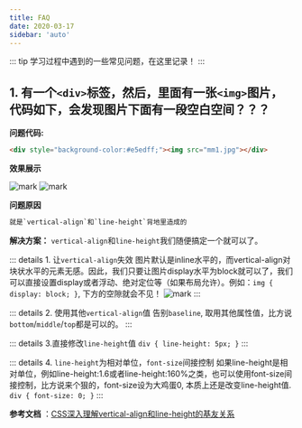 ```yaml
---
title: FAQ
date: 2020-03-17
sidebar: 'auto'
---
```


::: tip
学习过程中遇到的一些常见问题，在这里记录！
:::

## 1. 有一个`<div>`标签，然后，里面有一张`<img>`图片，代码如下，会发现图片下面有一段空白空间？？？

**问题代码:**
```html
<div style="background-color:#e5edff;"><img src="mm1.jpg"></div>
```
**效果展示**

![mark](http://qn.huat.xyz/win/20200321/OwPt5XoWIkkI.png)
![mark](http://qn.huat.xyz/win/20200321/rvPEryYF2dFE.png)


**问题原因**

```css
就是`vertical-align`和`line-height`背地里造成的
```

**解决方案：**
`vertical-align`和`line-height`我们随便搞定一个就可以了。

::: details 1. 让`vertical-align`失效
图片默认是inline水平的，而vertical-align对块状水平的元素无感。因此，我们只要让图片display水平为block就可以了，我们可以直接设置display或者浮动、绝对定位等（如果布局允许）。例如：`img { display: block; }`, 下方的空隙就会不见！
![mark](http://qn.huat.xyz/win/20200321/sDvy1vVJ5C1e.png)
:::

::: details 2. 使用其他`vertical-align`值
告别`baseline`, 取用其他属性值，比方说`bottom`/`middle`/`top`都是可以的。
:::

::: details 3.直接修改`line-height`值
`div { line-height: 5px; }`
:::

::: details 4. `line-height`为相对单位，`font-size`间接控制
如果line-height是相对单位，例如line-height:1.6或者line-height:160%之类，也可以使用font-size间接控制，比方说来个狠的，font-size设为大鸡蛋0, 本质上还是改变line-height值. `div { font-size: 0; }`
:::

**参考文档** ：[CSS深入理解vertical-align和line-height的基友关系](https://www.zhangxinxu.com/wordpress/2015/08/css-deep-understand-vertical-align-and-line-height/)